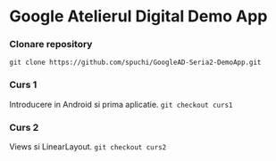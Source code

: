 # Google Atelierul Digital Demo App

### Clonare repository
`git clone https://github.com/spuchi/GoogleAD-Seria2-DemoApp.git`

### Curs 1
Introducere in Android si prima aplicatie.
`git checkout curs1`

### Curs 2
Views si LinearLayout.
`git checkout curs2`

